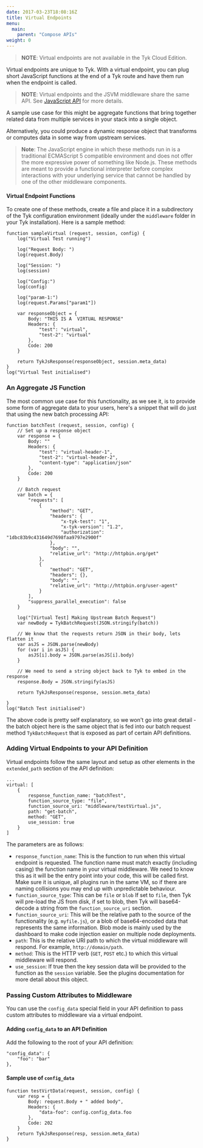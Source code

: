 ```yaml
---
date: 2017-03-23T18:08:16Z
title: Virtual Endpoints
menu:
  main:
    parent: "Compose APIs"
weight: 0 
---
```


> **NOTE**: Virtual endpoints are not available in the Tyk Cloud Edition.

Virtual endpoints are unique to Tyk. With a virtual endpoint, you can plug short JavaScript functions at the end of a Tyk route and have them run when the endpoint is called.

> **NOTE**: Virtual endpoints and the JSVM middleware share the same API. See [JavaScript API](/docs/customise-tyk/plugins/javascript-middleware/javascript-api/) for more details. 

A sample use case for this might be aggregate functions that bring together related data from multiple services in your stack into a single object.

Alternatively, you could produce a dynamic response object that transforms or computes data in some way from upstream services.

> **Note**: The JavaScript engine in which these methods run in is a traditional ECMAScript 5 compatible environment and does not offer the more expressive power of something like Node.js. These methods are meant to provide a functional interpreter before complex interactions with your underlying service that cannot be handled by one of the other middleware components.

#### Virtual Endpoint Functions

To create one of these methods, create a file and place it in a subdirectory of the Tyk configuration environment (ideally under the `middleware` folder in your Tyk installation). Here is a sample method:

```{.copyWrapper}
function sampleVirtual (request, session, config) {
    log("Virtual Test running")
    
    log("Request Body: ")
    log(request.Body)
    
    log("Session: ")
    log(session)
    
    log("Config:")
    log(config)
    
    log("param-1:")
    log(request.Params["param1"])
    
    var responseObject = {
        Body: "THIS IS A  VIRTUAL RESPONSE"
        Headers: {
            "test": "virtual",
            "test-2": "virtual"
        },
        Code: 200
    }
    
    return TykJsResponse(responseObject, session.meta_data)   
}
log("Virtual Test initialised")
```


### An Aggregate JS Function

The most common use case for this functionality, as we see it, is to provide some form of aggregate data to your users, here's a snippet that will do just that using the new batch processing API:

```{.copyWrapper}
function batchTest (request, session, config) {
    // Set up a response object
    var response = {
        Body: ""
        Headers: {
            "test": "virtual-header-1",
            "test-2": "virtual-header-2",
            "content-type": "application/json"
        },
        Code: 200
    }
    
    // Batch request
    var batch = {
        "requests": [
            {
                "method": "GET",
                "headers": {
                    "x-tyk-test": "1",
                    "x-tyk-version": "1.2",
                    "authorization": "1dbc83b9c431649d7698faa9797e2900f"
                },
                "body": "",
                "relative_url": "http://httpbin.org/get"
            },
            {
                "method": "GET",
                "headers": {},
                "body": "",
                "relative_url": "http://httpbin.org/user-agent"
            }
        ],
        "suppress_parallel_execution": false
    }
    
    log("[Virtual Test] Making Upstream Batch Request")
    var newBody = TykBatchRequest(JSON.stringify(batch))
    
    // We know that the requests return JSON in their body, lets flatten it
    var asJS = JSON.parse(newBody)
    for (var i in asJS) {
        asJS[i].body = JSON.parse(asJS[i].body)
    }
    
    // We need to send a string object back to Tyk to embed in the response
    response.Body = JSON.stringify(asJS)
    
    return TykJsResponse(response, session.meta_data)
    
}
log("Batch Test initialised")
```

The above code is pretty self explanatory, so we won't go into great detail - the batch object here is the same object that is fed into our batch request method `TykBatchRequest` that is exposed as part of certain API definitions.

### Adding Virtual Endpoints to your API Definition

Virtual endpoints follow the same layout and setup as other elements in the `extended_path` section of the API definition:

```{.copyWrapper}
...
virtual: [
    {
        response_function_name: "batchTest",
        function_source_type: "file",
        function_source_uri: "middleware/testVirtual.js",
        path: "get-batch",
        method: "GET",
        use_session: true
    }
]
```

The parameters are as follows:

*   `response_function_name`: This is the function to run when this virtual endpoint is requested. The function name must match exactly (including casing) the function name in your virtual middleware. We need to know this as it will be the entry point into your code, this will be called first. Make sure it is unique, all plugins run in the same VM, so if there are naming collisions you may end up with unpredictable behaviour.
*   `function_source_type`: This can be `file` or `blob` If set to `file`, then Tyk will pre-load the JS from disk, if set to blob, then Tyk will base64-decode a string from the `function_source_uri` section.
*   `function_source_uri`: This will be the relative path to the source of the functionality (e.g. `myfile.js`), or a blob of base64-encoded data that represents the same information. Blob mode is mainly used by the dashboard to make code injection easier on multiple node deployments.
*   `path`: This is the relative URI path to which the virtual middleware will respond. For example, `http://domain/path`.
*   `method`: This is the HTTP verb (`GET`, `POST` etc.) to which this virtual middleware will respond.
*   `use_session`: If true then the key session data will be provided to the function as the `session` variable. See the plugins documentation for more detail about this object.

### Passing Custom Attributes to Middleware

You can use the `config_data` special field in your API definition to pass custom attributes to middleware via a virtual endpoint.

#### Adding `config_data` to an API Definition

Add the following to the root of your API definition:

```{.copyWrapper}
"config_data": {
    "foo": "bar"
},
```

#### Sample use of `config_data`

```
function testVirtData(request, session, config) {
    var resp = {
        Body: request.Body + " added body",
        Headers: {
            "data-foo": config.config_data.foo
        },
        Code: 202
    }
    return TykJsResponse(resp, session.meta_data)   
}
```

